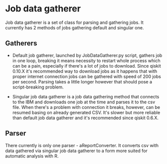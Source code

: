# Job data gatherer

Job data gatherer is a set of class for parsing and gathering jobs. It currently has 2 methods of jobs gathering default
and singular one. 

## Gatherers

* Default job gatherer, launched by JobDataGatherer.py script, gathers job in one loop, breaking it means necessity to
restart whole process which can be a pain, especially if there's a lot of jobs to download. Since qiskit 0.10.X it's
recommended way to download jobs as it happens that with proper internet connection jobs can be gathered with speed of
200 jobs per second. Parsing takes a little longer however that should pose a script-breaking problem. 

* Singular job data gatherer is a job data gathering method that connects to the IBM and downloads one job at the time 
and parses it to the csv file. When there's a problem with connection it breaks, however, can be resumed basing on
already generated CSV. It's slower but more reliable than default job data gatherer and it's recommended since qiskit 
0.6.X.

## Parser

There currently is only one parser - aReportConverter. It converts csv with data gathered via singular job data gatherer
to a form more suited for automatic analysis with R.
